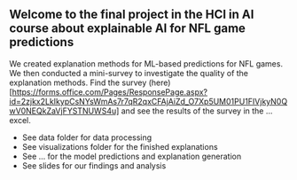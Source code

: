 ## Welcome to the final project in the HCI in AI course about explainable AI for NFL game predictions

We created explanation methods for ML-based predictions for NFL games. We then conducted a mini-survey to investigate the quality of the explanation methods. Find the survey (here)[https://forms.office.com/Pages/ResponsePage.aspx?id=2zjkx2LkIkypCsNYsWmAs7r7qR2qxCFAjAiZd_O7Xp5UM01PU1FIVjkyN0QwV0NEQkZaVjFYSTNUWS4u]
and see the results of the survey in the ... excel.

- See data folder for data processing
- See visualizations folder for the finished explanations
- See ... for the model predictions and explanation generation
- See slides for our findings and analysis
